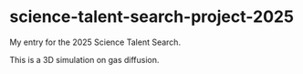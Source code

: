 # science-talent-search-project-2025
My entry for the 2025 Science Talent Search.

This is a 3D simulation on gas diffusion.